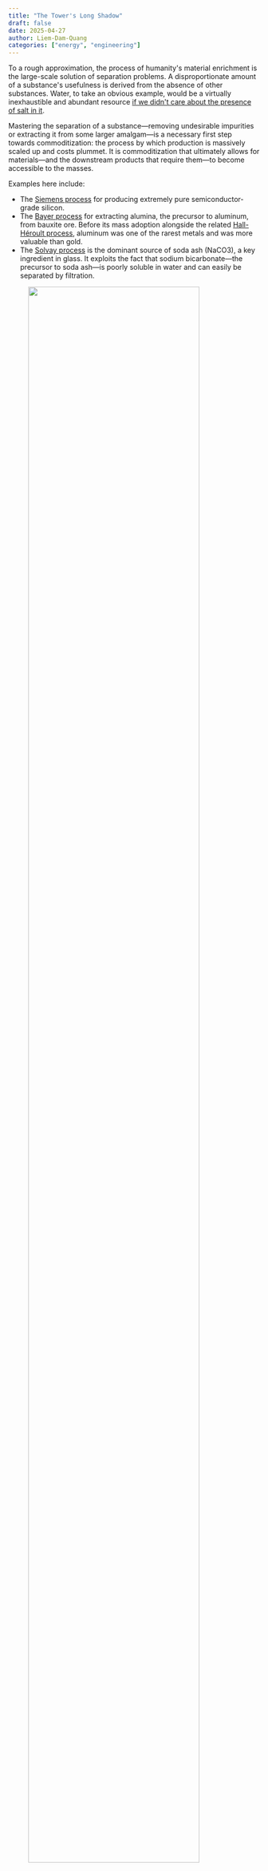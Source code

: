 ```yaml
---
title: "The Tower's Long Shadow"
draft: false
date: 2025-04-27
author: Liem-Dam-Quang
categories: ["energy", "engineering"]
---
```


To a rough approximation, the process of humanity's material enrichment is the large-scale solution of separation problems. A disproportionate amount of a substance's usefulness is derived from the absence of other substances. Water, to take an obvious example, would be a virtually inexhaustible and abundant resource [if we didn't care about the presence of salt in it](https://en.wikipedia.org/wiki/Desalination). 

Mastering the separation of a substance—removing undesirable impurities or extracting it from some larger amalgam—is a necessary first step towards commoditization: the process by which production is massively scaled up and costs plummet. It is commoditization that ultimately allows for materials—and the downstream products that require them—to become accessible to the masses. 

Examples here include:
* The [Siemens process](https://www.bernreuter.com/polysilicon/production-processes/) for producing extremely pure semiconductor-grade silicon.
* The [Bayer process](https://en.wikipedia.org/wiki/Bayer_process) for extracting alumina, the precursor to aluminum, from bauxite ore. Before its mass adoption alongside the related [Hall-Héroult process](https://en.wikipedia.org/wiki/Hall%E2%80%93H%C3%A9roult_process), aluminum was one of the rarest metals and was more valuable than gold.
* The [Solvay process](https://en.wikipedia.org/wiki/Solvay_process) is the dominant source of soda ash (NaCO3), a key ingredient in glass. It exploits the fact that sodium bicarbonate—the precursor to soda ash—is poorly soluble in water and can easily be separated by filtration. 

<figure>
<img src="/img/tower/solvay.png" width=90%>
<figcaption>
A high-level block diagram of the Solvay process. (<a href="https://www.essentialchemicalindustry.org/chemicals/sodium-carbonate.html">Source</a>)
</figcaption>
</figure>
Separations are much more than just about resource extraction, though. They're equally critical to the other side of the ledger: resource recovery and pollution control. The performance of separation technologies are dominant cost determinants of:

- Recycling: material sorting, separating plastics from other plastics, precious metal recovery, and so on.
- Wastewater treatment
- Air pollution control: [desulfurization](https://en.wikipedia.org/wiki/Flue-gas_desulfurization) or carbon capture as two examples.
- Environmental remediation: extraction of heavy metals, removal of VOCs (volatile organic compounds), treatment of [mine tailings](https://en.wikipedia.org/wiki/Tailings).

It's a tricky—and expensive—art. It's estimated that separation processes account for [40-70% of capital and operating costs in the chemicals industry and 10-15% of all global energy use](https://www.chemicalprocessing.com/processing-equipment/separations-technology/article/11376356/process-engineering-separations-in-flux-chemical-processing). The pervasiveness of separation techniques means their difficulty—or lack thereof—drives technological, economic and policy decisions. 

A politician may be hesitant to support a new environmental law if it doubles the production cost of gasoline. Their choice could be much easier if it were to increase the cost by cents on the dollar instead. While some people might be strongly inclined to support or reject the proposal no matter the economic costs, it's the decisions at the margin that end up steering societal outcomes. 

It's no exaggeration to say, then, that separation processes have not only enabled the modern world, they have *shaped it*—and will continue to shape it.

And among them, there has been one method that stands out from the rest. One that has played a bigger role than any other. 

One separation to rule them all. 

![Industrial Mordor](/img/tower/mordor.png "That reactor complex on the left could make a decent perch for Sauron.")


From the beginning of mankind's industrial awakening, its fate has been closely intertwined with ours. But there will be a time for us to move on. And that time will come soon.

## A towering industry

The most distinctive physical feature of any oil & gas refinery are the enormous metallic towers—often hundreds of feet tall—jutting out of the ground, snaked with piping and access platforms. 

<figure>
<img src="/img/tower/refinery.png">
<figcaption>
A typical oil refinery. (<a href="https://www.petrosync.com/blog/what-is-oil-refinery/">Source</a>)
</figcaption>
</figure>


At night, they're pockmarked with bright lights for visibility for maintenance personnel, giving them the appearance of extremely large (and extremely ugly) Christmas trees. 

<figure>
<img src="/img/tower/refinery_night.png">
<figcaption>
A refinery at night, with some nice Christmas trees on the left. (<a href="https://www.reddit.com/r/evilbuildings/comments/10b5b1t/an_oil_refinery_on_a_gloomy_night/">Source</a>)
</figcaption>
</figure>


They are distillation towers, used to separate and purify mixtures of liquids, and they're so ubiquitous that their presence is often synonymous with heavy industry. 

Distillation is the most common industrial separation process by a significant margin. It's estimated that [95% of all fluid-fluid separations are performed using distillation](https://www1.eere.energy.gov/manufacturing/industries_technologies/imf/pdfs/separationsreport.pdf), and that it represents [half of all energy consumption for separation](https://www.atoneventures.com/insights/decarbonizing-industrial-separations) (7-8% of all worldwide energy use).

<figure>
<img src="/img/tower/seps_piechart.png">
<figcaption>
Separations as a percentage of total energy consumption. (<a href="https://www.atoneventures.com/insights/decarbonizing-industrial-separations">Source</a>)
</figcaption>
</figure>



Distillation is the first tool the chemical engineer reaches for when designing new processes; its reputation as the separation process *par excellence* unchallenged. Here's what Turton's [*Analysis, Synthesis, and Design of Chemical Processes*](https://richardturton.faculty.wvu.edu/publications/analysis-synthesis-and-design-of-chemical-processes-5th-edition), a staple of the chemical engineering literary canon, has to say:

> Use distillation as a first choice for separation of fluids when purity of both products is required.[^2]

It's hard to argue against that advice. Distillation is a technocrat's wet dream and beloved by engineers and bean-counters alike.

The scientific principles are well-understood. It has a track record of over a century. It is versatile and works on many different types of chemicals and compositions. Few inputs are needed; mostly a source of heat and a source of cooling. The equipment is simple and cheap to construct. Little maintenance is required. It can be massively scaled up in a predictable manner. It is relatively safe. Few things that can go spectacularly wrong, at least as far as chemical processes go[^1].

Large-scale distillation columns are astoundingly capital-efficient. The first processing step in any oil refinery is the [Crude Distillation Unit (CDU)](https://portfolio-pplus.com/TechnologyTypes/Details/9). The centerpiece of a CDU is an enormous fractioning distillation column, where crude oil is split into its different constituents by weight. The entire CDU might have a Total Installed Cost (TIC) of around $1 billion[^3]. Over its useful life, it will process nearly 200 billion gallons—meaning that the capital cost only contributes about half a cent per gallon to the final sale cost of the refined products.

<figure>
<img src="/img/tower/cdu.png">
<figcaption>
Overview of a Crude Distillation Unit. (<a href="https://portfolio-pplus.com/TechnologyTypes/Details/9">Source</a>)
</figcaption>
</figure>


## Distillation: a crash course

Distillation works by exploiting the differences in *relative volatility* between different chemicals. Smaller, lighter molecules tend to boil at lower temperatures[^5]. If we have a mixture of different species we want to separate—called the *distilland*, or the *feed*—we can heat it to a boil, and then condense the vapors. The resulting product, called the distillate, will be richer in the lighter components[^7].

Consider the classic case of water and ethanol. Let's say, for example, that we're distilling a 50-50 mixture of water and ethanol by weight. Water boils at 100 degrees Celsius, but ethanol boils at a cool 78 degrees. A mixture of ethanol and water will boil somewhere in between—the exact temperature depends on the mixture's composition. 

<figure>
<img src="/img/tower/distillation_simple.png">
<figcaption>
A basic distillation setup. (<a href="https://www.shalom-education.com/course">Source</a>)
</figcaption>
</figure>


This begins to boil at around 82°C, rising as the remaining liquid becomes depleted in ethanol. The vapor will be richer in ethanol—75% or more by weight. If we want a higher purity than that, we can simply boil it again after condensing it. This time, it'll start to boil at just under 80°C, and the vapor will once again be richer in ethanol: around 83% by weight. If we want even higher purities, this process can be repeated until the desired purity is reached[^4]. 

Pretty simple stuff. The difference between this and industrial distillation? The sheer scale. Of course, to make it cost-effective, we need to find a way to streamline this process. Boiling the distilland, condensing and collecting the vapors, swapping out the boiling flask and setting everything back up is a pretty inefficient way to go about it. On top of that, bringing the liquid up to temperature and vaporizing it on every distillation pass requires a lot of energy. 

A modern distillation column solves these issues with stunning elegance. It relies on three principles:
1. Hotter gasses will tend to rise.
2. Vapors have the same temperature as the liquid they boiled off from.
3. Mixtures that are richer in light components have lower boiling points.

Here's the idea: take the condensed distillate from the first "pass" and put it on a sieved tray above the distilland. Size the holes in the tray such that they're too small for the liquid to drip in significant amounts while being large enough to allow the vapor to "bubble through" from below. 

The rising vapor is hotter than the boiling point of the condensate. As it bubbles through, it exchanges heat with the liquid, condensing it *while simultaneously boiling the liquid*. Now the vapor above the tray has effectively had two distillation passes!


<figure>
<img src="/img/tower/trays.png">
<figcaption>
Mechanism of action between two distillation trays. (<a href="https://www.wermac.org/equipment/distillation_part2.html">Source</a>)
</figcaption>
</figure>


There's one complicating factor: to maximize efficiency, we'd like for this setup to operate continuously. We can do that by pumping in the feed mixture at a constant rate, and simultaneously withdrawing liquid from the bottom. But we can't have stagnant pools in every tray: eventually, all of the light components will boil off, leaving only the heavies. We mitigate this by adding a small weir on each tray and allowing liquid to trickle down to the stage below. This way, the heavies will slowly make their way to the bottom, and composition on each tray remains stable. 


<figure>
<img src="/img/tower/column.png">
<figcaption>
Inside a full distillation column. (<a href="https://www.wermac.org/equipment/distillation_part2.html">Source</a>)
</figcaption>
</figure>


Where does the liquid downflow for the topmost tray come from? When the high-purity vapor from the top of the tray is condensed, a portion of it—called the *reflux*—is returned to the top tray. If all the trays are filled, the reflux causes a cascade of downflows all the way to the bottom of the column[^9]. This "internal circulation" is a major determinant of the column's efficacy: the higher the rate of circulation, the better the separation and the purer the products. 

If this all seems pretty tricky to keep track of, that's because it is! Crack open an engineering textbook on distillation and you'll see esoteric terminology like "McCabe-Thiele diagrams", "MESH balances", "Murphree efficiency" and "Erbar-Maddox correlations" being thrown about. But the fundamental principle remains the same: boil stuff and collect the vapor, over and over and over, until a desired purity level is reached. 

The end result is a masterpiece of [integrated design](https://en.wikipedia.org/wiki/Integrated_design)[^8], with each feature fulfilling multiple roles and the whole simplified and simplified until, as Saint-Exupéry would say, "there is nothing left to take away". 

Each tray acts as a condenser for the tray below and a boiler for the tray above, requiring no additional heating or cooling. The column's temperature gradient—hottest at the bottom, coldest at the top—passively establishes itself due to thermodynamics. Thanks to buoyancy effects, the vapors and liquids go where they have to be, without any need for pumps, compressors, fans, or any moving parts whatsoever. The tower's components are simple, modular, easy to fabricate and amenable to mass production. 

Best of all: in terms of scaling, the sky's the limit—literally. Want a higher purity? Simply add another tray above the first one. Want a higher throughput? Just make the trays wider. While there are obviously practical restrictions on tower size, we can reach astonishing scales and production capacities.


<figure>
<img src="/img/tower/dangote.png">
<figcaption>
Size of the Dankote crude distillation column. (<a href="https://upload.wikimedia.org/wikipedia/commons/thumb/c/cd/Column-Dangote-refinery-nig2.jpg/500px-Column-Dangote-refinery-nig2.jpg">Source</a>)
</figcaption>
</figure>

The largest crude distillation unit is found in the Dangote refinery, in Lekki, Nigeria, and is capable of processing [650,000 barrels of oil *per day*](https://www.dangote.com/our-business/oil-and-gas/). To put that into perspective, only two of these columns would be needed to process all the oil consumed by the United Kingdom!

Of course, as impressive as this might all be, it doesn't explain why distillation is so ubiquitous. For that, we need to also examine its role in the chemical production chain. That requires an understanding of the operational constraints and considerations driving the design of oil refineries and chemical plants.

## Principles for Petroleum-Plentiful Processes
 
While a complete overview of the intricacies of refinery design can't be covered in a single article (or even fifty), I think the dominant design "paradigm" can be summarized with the following three points:
1. Heat is everywhere.
2. Ensure everything runs, all the time.
3. Separation quality is secondary to throughput.

### Heat is everywhere
In chemistry terms, petroleum feedstocks are [highly reduced](https://www.masterorganicchemistry.com/2011/08/08/oxidation-ladders/): their carbon atoms have a very high electron density and their atomic bonds contain a lot of energy. (That's why oil is so useful, after all!) There's a lot of free energy[^11] available, which means they can be combusted as fuel, but more generally, free energy *is what allows things to happen*.

![Oxidation ladder](/img/tower/ox_ladder.png "Molecules that are lower on the oxidation ladder are reduced, and have more energy. Higher molecules on the ladder are oxidized. (Note: higher energy does not mean more reactive or less stable. Carboxylic acids are much more reactive than alkanes.)")

And thermodynamically speaking, *a lot of things happening* means *a lot of heat is being produced*. Fuel products can be combusted with oxygen to produce lots of heat, but they can also be oxidized to produce more valuable chemicals—such as ethylene glycol from ethylene or formaldehyde from methanol—which also produces heat. 

Of course, heat only flows from hot to cold, so higher-temperature needs must be prioritized. For example, if you have steam at 600°C and you need to heat two 100°C streams to 200°C and 500°C, respectively, you should heat the 500°C stream first. Doing it in the opposite order might be impossible, if the 200°C stream cools the steam to below 500°C[^13]. 

Many thermochemical reactions require high temperatures to work, often in excess of 500°C. Some, like [steam reforming](https://www.energy.gov/eere/fuelcells/hydrogen-production-natural-gas-reforming) or the [reverse water-gas shift reaction](https://en.wikipedia.org/wiki/Water%E2%80%93gas_shift_reaction), can require significantly higher temperatures even exceeding 1000°C. In contrast, distillation can usually make do with lower temperatures. The CDU is typically one of the hottest columns and operates between 300-400°C. Other columns can operate at lower temperatures than that. That means that distillation can often be powered with the "leftovers" of other processes—which are in plentiful supply. 
### Ensure everything runs, all the time

The heavily integrated nature of an oil refinery—heat being shuttled to and fro, products moving from one vessel to the next—creates many interdependencies between all the units. This makes reliability and steady throughput essential for safe operation as the refinery's ability to run at a reduced capacity, is greatly limited. For example, running one reactor at 50% capacity might mean you aren't producing enough heat to keep another process online, which means all of the downstream operations would be impacted, and so on. 


<figure>
<img src="/img/tower/hx.png" width=120%>
<figcaption>
Heat exchanger networks in a refinery process can be quite elaborate. Every circular symbol on this diagram represents a heat exchanger. (<a href="https://www.researchgate.net/publication/282790389_Energy_and_environmental_sustainability_assessment_of_a_crude_oil_refinery_by_thermodynamic_analysis">Source</a>)
</figcaption>
</figure>


As a result, most refineries typically have a "turndown rate", or minimum operating capacity, of 60 to 70%. Any lower, and the equipment begins to dip into operating conditions it wasn't designed for. They're essentially running near full throttle all of the time. Start-up and shutdown of a refinery is an arduous, incredibly complex and dangerous operation, and it can take weeks or even months before stable operation is achieved. Barring an emergency scenario, a complete plant shutdown usually only occurs once every 5 years or more, during maintenance turnarounds. 

### Separation quality is secondary to throughput
There are two metrics to characterize the quality of a separation: selectivity, and recovery.

* Selectivity is a measure of how good a separation is at *excluding undesirable species*. For example, a process that produces 99% ethanol from a 50% mixture is more selective than one that produces 90% ethanol. 
* Recovery is a measure of how much of the desirable substances end up in the "pure" output. Starting from 100 kg of 50% ethanol, a process that outputs 50 kg of 99% ethanol has a higher recovery than one that outputs 1 kg of 99% ethanol, even if they have the same selectivity.
* One does not imply the other. It's possible to have high selectivity with low recovery, and vice-versa. 

What quality should we aim for? As commonly the case for any engineering question, the answer is "it depends". Higher selectivity and recovery, all things equal, will cost more, so we should aim to have a separation as good as the product needs—and no more. 

How good does the product need to be? [About 85% of a crude barrel of oil is subsequently used as fuel](https://petroleumservicecompany.com/blog/oil-barrel-42-gallon-breakdown/), rather than to make plastics or other chemicals. Fuel products such as gasoline, diesel or kerosene aren't any single molecule, but a collection of dozens or hundreds of different molecules that as an ensemble have bulk properties—viscosity, melting point, vapor pressure and density, to name a few—that allow them to be classified as, well, gasoline, diesel or kerosene. These classifications are all maintained by big standards organizations, like ISO, to ensure cross-compatibility. This ensures that gasoline adhering to [ASTM D4814](https://store.astm.org/d4814-24b.html), for example, will work in every engine that runs off of gasoline. 


<figure>
<img src="/img/tower/kerosene.png">
<figcaption>
Typical composition of kerosene. (<a href="https://www.researchgate.net/figure/Most-important-groups-of-components-in-commercial-kerosene-10_fig3_224998098">Source</a>)
</figcaption>
</figure>

That means there's little value-add from achieving high recovery or selectivity[^15], and if the product meets spec, it's good enough. Going beyond that is the equivalent of the snotty teacher's pet asking for more homework. (Don't do it.)[^10]

The way to increase your profits, then, is to make more fuel. And this favors separation processes that are very large-scale, even if they aren't the most performant.

---
To summarize: in a petrochemical plant or refinery, the feedstocks contain a lot of energy → a lot of heat is produced → the plant operations are heavily interdependent → the plant needs to run at full capacity everywhere. 

Furthermore, because the value of fuel products is from burning them, separation performance is less important than just producing as much fuel as possible. Under these circumstances, distillation is truly the perfect fit. There is no better tool available as a versatile and reliable separation workhorse. 

But as we sing its praises, we also have to acknowledge its shortcomings. And it is these shortcomings that threaten its status as the separation process *par excellence*.

## The trials ahead

So, we've all agreed: distillation is great. But spend any time reading contemporary industry or academic articles on separation science and you'll [frequently](https://cen.acs.org/articles/95/i25/Putting-distillation-business-chemical-industry.html) [encounter](https://news.gatech.edu/news/2016/04/27/researchers-list-seven-chemical-separations-change-world) [discussions](https://www.aiche.org/resources/publications/cep/2019/august/editorial-lets-talk-separations) on getting rid of it. Why?

As the world undergoes an unprecedented energy transition enabled by new technologies and accelerated by new imperatives, and as the environmental impacts of our activities are increasingly better-understood, it's clear that distillation is fundamentally ill-suited for the challenges ahead.

### Future separations will be more demanding

Any description of all "future separations" is going be painting with a very broad brush. However, from examining industries that are expected to become more prominent in the coming decades—biotech, electronics, pharmaceuticals, and waste recovery—we can make some inferences. The next set of challenges will predominantly involve:

* removal of solids, e.g. PFAS and microplastics removal.
* separation and concentration of ions[^6], e.g. desalination,  industrial wastewater treatment.
* high selectivity and recovery, e.g. monoclonal antibodies. 
* separation of trace compounds, e.g. extraction of uranium from seawater, environmental cleanup.

These are all situations where distillation is ill-suited; it would have very poor performance or it wouldn't work at all.


<figure>
<img src="/img/tower/mabs.png">
<figcaption>
Overview of the monoclonal antibody production process. Every highlighted step is a separation process! (<a href="https://nap.nationalacademies.org/read/25421/chapter/4#19">Source</a>)
</figcaption>
</figure>

### Energy efficiency matters now
Unlike petroleum feedstocks that are primarily *reduced*, future separation problems will be working with molecules that are primarily *oxidized*. They won't have as much excess energy to go around, and any energy deficit will need to come from some other source, such as electricity. The implications are severe. 

Let's return to our original example of 50% water and ethanol. Let's say that we want to to separate it into two higher-purity mixtures: one being 95% ethanol, and the other 95% water. Crunching the numbers, we discover the following:

* Doing this with a typical distillation column would require around 1 kilogram of reflux per kilogram of distillate, and 11 stages.
* The minimum theoretical energy required to perform this separation is surprisingly low: only about 15 kilojoules per kilogram. In comparison, combusting one kilogram of the 95% ethanol mixture would generate over 29,600 kilojoules of heat!
* Distillation requires significantly more energy than that: if powered electrically, the boiler would require around 1,000 kJ per kilogram. 
* Even if we assume all of the energy used to operate the condenser is "free", the energy efficiency is a dismal 1.4%. 

<figure>
<img src="/img/tower/dwsim.png">
<figcaption>
No, I didn't do a full process simulation in <a href="https://dwsim.org/">DWSIM</a> for this article or anything like that. I definitely have much better things to do with my time.
</figcaption>
</figure>

Boiling liquids takes a lot of energy. Distillation is, by a large margin, the *least* energy-efficient separation process. [Even in extremely well-optimized scenarios](https://digitalcommons.unl.edu/cgi/viewcontent.cgi?params=/context/chemengthermalmech/article/1000/&path_info=Thermodynamic_Analysis_ofSeparation_Systems___Publisher_s_version.pdf), it's a challenge to reach efficiencies over 10%.


<figure>
<img src="/img/tower/relative_energy.png">
<figcaption>
Separation techniques by relative energy consumption.  (<a href="https://www1.eere.energy.gov/manufacturing/industries_technologies/imf/pdfs/separationsreport.pdf">Source</a>)
</figcaption>
</figure>

This isn't a big deal when there's a local supply of use-it-or-lose-it heat[^16], but when lunch is no longer free, these inefficiencies really begin to bite. To improve on these numbers, new approaches will need to rely on different separation mechanisms that don't involve vaporizing liquids.  

### Dynamic operation will become more common
The electrification of industry alongside a deepening penetration of renewable energy on the grid will present new challenges and new opportunities. As intermittent energy sources like wind and solar become more prominent, [dispatchability](https://www.pcienergysolutions.com/2024/05/01/understanding-the-differences-between-non-dispatchable-and-dispatchable-generation/) will command a premium on the supply side, and equally on the demand side. 

[Demand response](https://en.wikipedia.org/wiki/Demand_response) strategies can result in significant cost savings for industrial customers by allowing them to consume electricity only when it's abundantly produced. Electricity from solar and wind at the right time can be extremely cheap since the marginal cost of production is nearly zero. 

Doing this, however, requires the ability to rapidly ramp production up and down. And unfortunately, distillation columns don't like change. They *especially* don't like fast change. Getting them going from a "cold" start is a slow process. It takes several hours to warm up all that liquid and metal, even with the reboiler running at full power. 

Beyond the issues with starting up, they generally don't take too well to a variations in throughput. Columns are designed for specific operational conditions and circulation rates, and dropping outside of the "happy" range will quickly result in operational issues, [such as tray flooding or weeping](https://www.rccostello.com/distil/distilop.htm), which will crater the separation performance and result in off-spec products.

Depending on how the column is integrated into the plant, the consequences of this can vary wildly. If the distillation tower is at the end of the production chain, then it may simply result in a lower-quality product that must be sold at a lower price. 

At the other end of the spectrum, a misbehaving fractionating column at the heart of the refinery can quickly spell disaster if not immediately addressed. Products will end up in places they aren't intended to be; undesirable impurities can deactivate catalysts or contaminate products, unexpectedly high volatilities can cause equipment overpressures, and overly viscous fluids can gum up pumps, pipes, and foul heat exchangers. In the absolute worst-case, this leads to a series of cascading alarms and failures that eventually brings down the entire plant.

This isn't to say that these issues are impossible to solve. But they're very difficult, and non-thermal processes that rely on other driving forces, such as pressure, have a much easier time adjusting their output.

## Why haven't other techniques taken over yet?

None of this is a surprise for those who work in the industry. The need to move away from distillation [has been well-recognized for decades](https://nap.nationalacademies.org/catalog/6388/separation-technologies-for-the-industries-of-the-future). And we have a pretty good idea on what should replace it: primarily electrochemical and membrane-based techniques.

These technologies will be significantly more energy-efficient and will be able to operate much more flexibly. In many cases, the energy savings can be *orders of magnitude*. Remember our 50% water-ethanol mixture? A carbon membrane-based reverse osmosis system could require [only ~25 kilojoules to separate it](https://www.phys.ens.psl.eu/~lbocquet/publi/147article.pdf)—at least a 40x reduction in energy consumption[^14].

There's no shortage of promising ideas. Redox-active adsorbents for [ion separation](https://par.nsf.gov/servlets/purl/10176352). Carbon nanotube membranes [for precise molecular filtration](https://advanced.onlinelibrary.wiley.com/doi/full/10.1002/admi.202101260). Bipolar membrane electrodialysis for [organic acid regeneration (and many other applications)](https://www.sciencedirect.com/science/article/pii/S0376738820311157#sec5). Ionic liquids for [extracting biological compounds](https://pubs.acs.org/doi/full/10.1021/acs.chemrev.6b00550). 


But [progress has been slow](https://www.thechemicalengineer.com/features/distillation-distilled-is-industry-adapting-fast-enough/). Innovation in the physical world of atoms is extremely difficult in the best of cases. But for chemical process technologies, [the innovation valley of death](https://www.ideatovalue.com/inno/nickskillicorn/2021/05/the-innovation-valley-of-death/) becomes a canyon. A perfect combination of economic and technical factors conspires to make it nearly impossible. 

The capital requirements for chemical plants are immense; even small projects can require hundreds of millions of dollars in investment. Furthermore, the cost structure is heavily front-loaded: it's estimated that 80% of a chemical plant's production cost is determined by the time the preliminary design is done. A move-fast-and-break-things approach, as is frequently used in the software industry, [is simply not a viable strategy](https://www.ipaglobal.com/news/article/the-challenge-of-innovation-for-new-ventures-and-startups/). 

This makes the people who fund these projects extremely risk-averse, particularly towards technological risk. These plants are expected to last decades, and even when the technology is mature, the inevitable risk of budget and schedule overruns as well as shifts in the macroeconomic environment can quickly financially sink a project. Why would you want to run the risk of the plant *not even working at all?*

Along a similar vein, most process equipment is expected to last decades, and problems may only manifest years after commencement of operations—which can itself be many years after the project is greenlighted. The result is an anemic feedback loop for designs, making iterative improvements and learning-by-doing challenging. 

---

<br/>

There is another factor worth discussing, and it's the most insidious one of them all. 

<br/>

In 2019, the National Academies of Sciences, Engineering, and Medicine (NASEM) published [*A Research Agenda for Transforming Separation Science*](https://www.nationalacademies.org/our-work/a-research-agenda-for-a-new-era-in-separations-science), a "Consensus Study Report" containing detailed recommendations regarding future research directions and educational curricula in separation science. These peer-reviewed reports are reflective of the expert consensus around a topic, and while NASEM isn't a policymaking body, its reputation means that its stances hold considerable weight.

What was surprising about this particular one was the emphasis on needing advances in *fundamental theory* while simultaneously lamenting the perception of the field among researchers as outdated and uninteresting. 

On the need for better theories and models:

> The vision […] of unification of the general principles of separation science has not been achieved. Chemists and chemical engineers engaging in separation science and technology *do not even speak a common language.*
> 
> [...]
> 
> Accurate models for predicting binary and multicomponent behavior from data on single components […] *do not exist* for most types of separation materials. 

And on the perception of the field:

> … numbers of faculty members readily identifiable as separation researchers have decreased by 40% in the top chemistry departments and by 30% in the top chemical engineering departments since [1987].
>
> [...]
> 
> Graduate students view separations as old-fashioned. None of the top 20 chemistry or chemical-engineering programs list “separations” as one of their topical research areas. 

These are startling admissions. How can a field still have fundamental theories left to be discovered, yet at the same time be derided as boring and unfruitful for research?

While we'll never truly pin down the root causes of this, we can indulge in some speculation. Speaking from experience, models for predicting separation behavior for many materials are indeed lacking. It's all an inconsistent patchwork of different applicable ranges, concentrations and compounds, and you'll have to dig through a bunch of experimental papers to find data, if you're lucky. 

There is, however, one notable exception.

<br/>

An abundance of ready-to-use models for predicting [vapor-liquid equilibria](https://en.wikipedia.org/wiki/Vapor%E2%80%93liquid_equilibrium), and a long history of theory development in this subfield. 

<br/>

---

Technological development is path-dependent. New innovations don't come out of thin air: they're developed in response and in the context of the things that came before. 


And in this context, distillation's dominance in petrochemicals came at the price of choking out the development of other separation technologies—like a grandiose, towering redwood whose shade has prevented smaller trees from receiving enough sunlight to thrive.

![QWERTY](/img/tower/qwerty.png "The layout of the QWERTY keyboard is a classic example of path dependence.")

What was lost isn't something that can be directly observed. It is seen from what isn't seen. It's the paths never taken. The research never explored. The ventures that quietly went under. The intimate process knowledge never gained. The lack of opportunities. The people who leave the field. And the people who never enter in the first place.

Once a plant stops receiving enough sunlight, it begins to stagnate. Its growth becomes stunted. If the deprivation goes on long enough, it'll begin to shrink, wither and eventually die. 

This might all sound very gloomy and discouraging, but I think it's actually very exciting. The winds are beginning to blow in the opposite direction. There are vast uncharted territories in separation science, and mapping out even small sections could have a huge impact. There's opportunities not just for nose-to-the-grindstone practitioners and experimentalists, but also for more high-minded theoreticians. 

These advances will rapidly compound off of each other, leading to a virtuous cycle of improvements, new applications, and new separations. How many useful separations aren't done right now because they aren't economically viable?



<figure>
<img src="/img/tower/newsep.png">
<figcaption>
New separations won't just replace distillation, they'll make new processes and products possible. (<a href="https://nap.nationalacademies.org/read/25421/chapter/4#23">Source</a>)
</figcaption>
</figure>

For example, the commercial success of desalination with reverse osmosis membranes are spilling over into other disciplines, even if the former is [beginning to stagnate](https://liem.ca/posts/desalination/). The process technology is now well-understood and there now exists significant engineering expertise on how to design these systems. New technologies, such as [Via Separations and their graphene oxide membranes](https://viaseparations.com/), are now able to piggyback off of this knowledge to rapidly commercialize new applications[^17].

And as new, better, more efficient, more specific separations are commercialized, new paradigms in process design will arise, enabling us to produce more, use more, prosper more—while simultaneously allowing us to reduce our impact on the environment. Of course, none of this will be easy. There are decades worth of inertia to overcome, and success is not guaranteed.

<br/>
<br/>

Can we do it?

<br/>
<br/>

Well, we're pretty good at boiling stuff. 

<br/>
<br/>

But I think we can get good at some other things, too. 


[^1]: There sadly still have been some tragic incidents, one of the worst being [the 2005 Texas City BP refinery explosion](https://www.youtube.com/watch?v=goSEyGNfiPM) which killed 15 workers and injured another 180.

[^2]: Other design tips include "Do the easy separations first" and "Do not recombine separated streams."

[^3]: This includes supporting equipment such as fired heaters, accumulators, piping, instrumentation, control systems, heat exchangers, and more. The actual column itself costs significantly less, maybe around $100 million or so.

[^4]: There's a hiccup here, though: water and ethanol form an [azeotrope](https://en.wikipedia.org/wiki/Azeotrope) at a composition around 95.6% ethanol by mass. At this stage, the vapor will have the same composition as the liquid and distillation will no longer work. Fortunately, there are many techniques available to "break" azeotropes.

[^5]: Water is an exception and has an unusually high boiling point for a molecule of its size due to its unique intermolecular interactions. Actually, water is a [really weird molecule in general](https://www.chemistryworld.com/features/the-weirdness-of-water/4011260.article).

[^6]: Although the obvious one here is seawater desalination, a surprising number of critical separations are fundamentally ionic separations. It turns up in unexpected places such as carbon capture.

[^7]: How much richer? That's determined by [chemical thermodynamics](https://en.wikipedia.org/wiki/Chemical_thermodynamics). (This subject is best mentioned in passing and then never brought up again. For my sanity, and yours.)

[^8]: Personally, I think this goes underappreciated even by chemical engineers.

[^9]: To maintain stable operation, the downflows must be matched with vapor upflows originating from the reboiler.

[^10]: Seriously, don't.

[^11]: "Free" in the thermodynamic sense, although now that I think about it, "free" as in "free beer" works too.

[^13]: The art of optimizing a plant's heat distribution network to ensure the heat gets used as efficiently as possible is a complex activity called [pinch analysis](https://www.ipieca.org/resources/energy-efficiency-compendium/pinch-analysis-2022). In a modern plant, a good pinch analysis is practically a requirement to be cost-competitive.

[^14]: If anything, this is an underestimate. The actual energy savings would actually be significantly higher as this value is for a complete separation, and because of the azeotrope at around 95.6% ethanol. Separation beyond this purity via distillation considerably more difficult (and energy-intensive), but a membrane-based process can bypass the azeotrope entirely. 

[^15]: Not entirely true. You could, hypothetically, run a bunch of marketing campaigns to get people to buy gasoline with octane ratings that they don't need. Not that anyone would do such a thing, of course.

[^16]: I do want to emphasize this point. [As others have pointed out](https://www.sciencedirect.com/science/article/pii/S2542435120305705#bib3), the "efficiency"  of distillation is heavily context-dependent. It can be the most energy-efficient solution if it can use a heat stream that otherwise wouldn't get used. 

[^17]: Their first project was [dehydrating black liquor](https://viaseparations.com/wp-content/uploads/2024/12/Via-Separations-White-Paper-Dec.-2024.pdf) (a byproduct of paper pulp manufacturing), but graphene oxide membranes have [many potential applications](https://www.nature.com/articles/s41699-024-00462-z).
